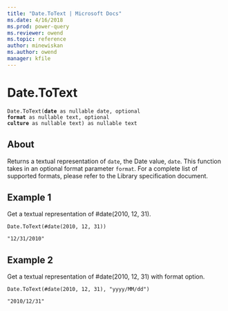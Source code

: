 ```yaml
---
title: "Date.ToText | Microsoft Docs"
ms.date: 4/16/2018
ms.prod: power-query
ms.reviewer: owend
ms.topic: reference
author: minewiskan
ms.author: owend
manager: kfile
---
```

# Date.ToText
<code>Date.ToText(**date** as nullable date, optional **format** as nullable text, optional **culture** as nullable text) as nullable text</code>

## About
Returns a textual representation of <code>date</code>, the Date value, <code>date</code>. This function takes in an optional format parameter <code>format</code>. For a complete list of supported formats, please refer to the Library specification document.

## Example 1
Get a textual representation of #date(2010, 12, 31).

```
Date.ToText(#date(2010, 12, 31))
```

```
"12/31/2010"
```


## Example 2
Get a textual representation of #date(2010, 12, 31) with format option.

```
Date.ToText(#date(2010, 12, 31), "yyyy/MM/dd")
```

```
"2010/12/31"
```







